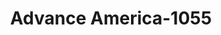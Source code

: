 ---
f_zip-code: 35957
f_state-code: AL
title: Advance America-1055
f_phone: 256-593-1452
f_city-only: Boaz
f_address: 2196 Us Highway 431 Boaz
f_location-unique-id: '1055'
slug: advance-america-1055
updated-on: '2024-05-30T13:46:58.046Z'
created-on: '2024-05-30T13:36:59.803Z'
published-on: '2024-05-30T13:54:32.469Z'
f_city-state: cms/city/boaz-al.md
f_company: cms/company/advance-america.md
f_state: cms/state/alabama.md
layout: '[payday-loan].html'
tags: payday-loan
---
